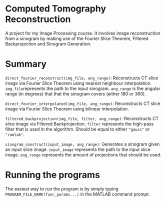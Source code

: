 # Computed Tomography Reconstruction
A project for my Image Processing course. It involves image reconstruction from a sinogram by making use of the Fourier Slice Theorem, Filtered Backprojection and Sinogram Generation.

# Summary
`direct_fourier_reconstruct(img_file, ang_range)`: Reconstructs CT slice image via Fourier Slice Theorem using nearest neighbour interpolation. `img_file`represents the path to the input sinogram. `ang_range` is the angular range (in degrees) that that the sinogram covers (either 180 or 360).

`direct_fourier_interpolated(img_file, ang_range)`: Reconstructs CT slice image via Fourier Slice Theorem using bilinear interpolation.

`filtered_backprojection(img_file, filter, ang_range)`: Reconstructs CT slice image via Filtered Backprojection. `filter` represents the high-pass filter that is used in the algorithm. Should be equal to either `"gauss"` or `"ramlak"`.

`sinogram_construct(input_image, ang_range)`: Generates a sinogram given an input slice image. `input_image` represents the path to the input slice image. `ang_range` represents the amount of projections that should be used.


# Running the programs
The easiest way to run the program is by simply typing `PROGRAM_FILE_NAME(func_params...)` in the MATLAB command prompt.

